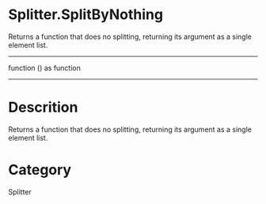 ﻿# Splitter.SplitByNothing
Returns a function that does no splitting, returning its argument as a single element list.
***
function () as function
***
# Descrition 
Returns a function that does no splitting, returning its argument as a single element list.
# Category 
Splitter

